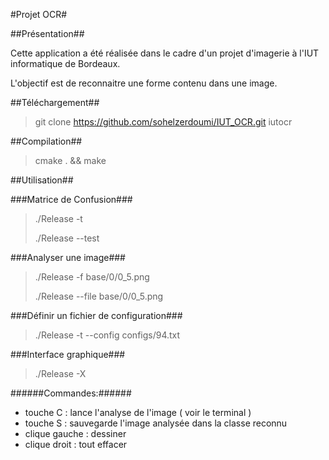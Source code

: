 #Projet OCR#

##Présentation##

Cette application a été réalisée dans le cadre d'un projet d'imagerie à l'IUT informatique de Bordeaux.

L'objectif est de reconnaitre une forme contenu dans une image.

##Téléchargement##

> git clone https://github.com/sohelzerdoumi/IUT_OCR.git iutocr

##Compilation##

> cmake . &&  make

##Utilisation##

###Matrice de Confusion###
> ./Release -t 
>
> ./Release --test

###Analyser une image###
> ./Release -f base/0/0_5.png
>
> ./Release --file base/0/0_5.png

###Définir un fichier de configuration###
>./Release -t --config configs/94.txt

###Interface graphique###
>./Release -X

######Commandes:######
*  touche C : lance l'analyse de l'image ( voir le terminal )
*  touche S : sauvegarde l'image analysée dans la classe reconnu
*  clique gauche : dessiner 
*  clique droit  : tout effacer



